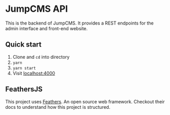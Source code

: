 # JumpCMS API

This is the backend of JumpCMS. It provides a REST endpoints for the admin
interface and front-end website.

## Quick start

1. Clone and `cd` into directory
2. `yarn`
3. `yarn start`
4. Visit [localhost:4000](http://localhost:4000)

## FeathersJS

This project uses [Feathers](http://feathersjs.com). An open source web
framework. Checkout their docs to understand how this project is structured.
